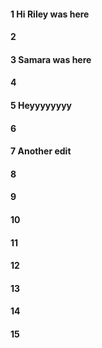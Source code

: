 #### 1 Hi Riley was here
#### 2
#### 3 Samara was here
#### 4
#### 5 Heyyyyyyyy
#### 6
#### 7 Another edit  
#### 8
#### 9
#### 10
#### 11
#### 12
#### 13
#### 14
#### 15